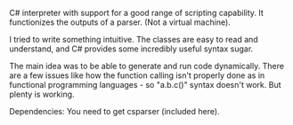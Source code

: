 
C# interpreter with support for a good range of scripting capability. It functionizes the outputs of a parser. (Not a virtual machine).

I tried to write something intuitive. The classes are easy to read and understand, and C# provides some incredibly useful syntax sugar.

The main idea was to be able to generate and run code dynamically. There are a few issues like how the function calling isn't properly done as in functional programming languages - so "a.b.c()" syntax doesn't work. But plenty is working.


Dependencies: You need to get csparser (included here).


